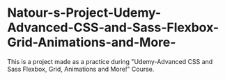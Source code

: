 # Natour-s-Project-Udemy-Advanced-CSS-and-Sass-Flexbox-Grid-Animations-and-More-
This is a project made as a practice during "Udemy-Advanced CSS and Sass Flexbox, Grid, Animations and More!" Course.
